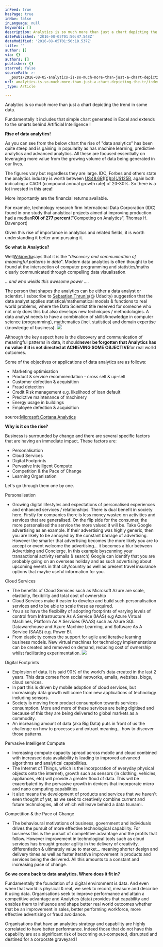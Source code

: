 ```yaml
---
inFeed: true
hasPage: true
inNav: false
inLanguage: null
keywords: []
description: Analytics is so much more than just a chart depicting the trend in some data.
datePublished: '2016-08-05T01:50:47.548Z'
dateModified: '2016-08-05T01:50:18.537Z'
title: ''
author: []
via: {}
authors: []
publisher: {}
starred: false
sourcePath: >-
  _posts/2016-08-05-analytics-is-so-much-more-than-just-a-chart-depicting-the-tr.md
url: analytics-is-so-much-more-than-just-a-chart-depicting-the-tr/index.html
_type: Article

---
```

Analytics is so much more than just a chart depicting the trend in some data.

Fundamentally it includes that simple chart generated in Excel and extends to the smarts behind Artificial Intelligence !

**Rise of data analytics!**

As you can see from the below chart the rise of "data analytics" has been quite steep and is gaining in popularity as has machine learning, predictive analytics and advanced analytics. All these are focused essentially on leveraging more value from the growing volume of data being generated in our lives.

The figures vary but regardless they are large. IDC, Forbes and others state the analytics industry is worth between [US$48.6B][0]to[US$125B][1], again both indicating a CAGR (compound annual growth rate) of 20-30%. So there is a lot invested in this area!

More importantly are the financial returns available.

For example, technology research firm International Data Corporation (IDC) found in one study that analytical projects aimed at improving production had a median**ROI of 277 percent**("Competing on Analytics", Thomas H. Davenport)

Given this rise of importance in analytics and related fields, it is worth understanding it better and pursuing it.

**So what is Analytics?**

Well[Wikipedia][2]says that it is the "_discovery and communication of meaningful patterns in data_". Modern data analytics is often thought to be found at the intersection of computer programming and statistics/maths clearly communicated through compelling data visualisation.

_...and who wields this awesome power ...._

The person that shapes the analytics can be either a data analyst or scientist. I subscribe to [Sebastian Thrun's][3](@ Udacity) suggestion that the data analyst applies statistical/mathematical models & functions to real world problems, where the Data Scientist title reserved for someone who not only does this but also develops new techniques / methodologies. A data analyst needs to have a combination of skills/knowledge in computer science (programming), mathematics (incl. statistics) and domain expertise (knowledge of business).
![](https://the-grid-user-content.s3-us-west-2.amazonaws.com/d79550f1-1869-4785-a751-68085e3ce284.png)

Although the key aspect here is the discovery and communication of meaningful patterns in data, it should**never be forgotten that Analytics has no value if it is not directed at ACHIEVING SOME OBJECTIVE**for real world outcomes.

Some of the objectives or applications of data analytics are as follows:

* Marketing optimisation
* Product & service recommendation - cross sell & up-sell
* Customer defection & acquisition
* Fraud detection
* Credit Risk management e.g. likelihood of loan default
* Predictive maintenance of machinery
* Energy usage in buildings
* Employee defection & acquisition

source:[Microsoft Cortana Analytics][4]

**Why is it on the rise?**

Business is surrounded by change and there are several specific factors that are having an immediate impact. These factors are:

* Personalisation
* Cloud Services
* Digital Footprints
* Pervasive Intelligent Compute
* Competition & the Pace of Change
* Learning Organisation

Let's go through them one by one.

Personalisation

* Growing digital lifestyles and expectations of personalised experiences and enhanced services / relationships. There is dual benefit in society here. Firstly for companies there is less money wasted on activities and services that are generalised. On the flip side for the consumer, the more personalised the service the more valued it will be. Take Google advertising as an example. If their advertising was highly generic, then you are likely to be annoyed by the constant barrage of advertising. However the smarter that advertising becomes the more likely you are to accept or event welcome the advertising... it becomes a blur between Advertising and Concierge. In this example byscanning your transactional activity (emails & search) Google can identify that you are probably going on an overseas holiday and as such advertising about upcoming events in that city/country as well as present travel insurance options that maybe useful information for you.

Cloud Services

* The benefits of Cloud Services such as Microsoft Azure are scale, elasticity, flexibility and total cost of ownership
* Cloud Services make it easier to develop and build such personalisation services and to be able to scale these as required.
* You also have the flexibility of adopting footprints of varying levels of control from Infrastructure As A Service (IAAS) e.g Azure Virtual Machines, Platform As A Services (PAAS) such as Azure SQL Datawarehouse and Azure Machine Learning, and Software As A Service (SAAS) e.g. Power BI.
* From elasticity comes the support for agile and iterative learning business models. New virtual machines for technology implementations can be created and removed on demand, reducing cost of ownership whilst facilitating experimentation.
![](https://the-grid-user-content.s3-us-west-2.amazonaws.com/252fd4fa-5c99-47c0-89c7-f019fb82f3b3.png)

Digital Footprints

* Explosion of data. It is said 90% of the world's data created in the last 2 years. This data comes from social networks, emails, websites, blogs, cloud services.
* In part this is driven by mobile adoption of cloud services, but increasingly data growth will come from new applications of technology including sensors.
* Society is moving from product consumption towards services consumption. More and more of these services are being digitised and because of this they are being delivered to global markets as a commodity.
* An increasing amount of data (aka Big Data) puts in front of us the challenge on how to processes and extract meaning... how to discover those patterns.

Pervasive Intelligent Compute

* Increasing compute capacity spread across mobile and cloud combined with increased data availability is leading to improved advanced algorithms and analytical capabilities.
* The Internet of Things, which is the incorporation of everyday physical objects onto the internet), growth such as sensors (in clothing, vehicles, appliances, etc) will provide a greater flood of data. This will be exacerbated by the pervasive growth in devices that incorporate micro and nano computing capabilities.
* It also means the development of products and services that we haven't even thought of yet, as we seek to creatively combine current and future technologies, all of which will leave behind a data tsunami.

Competition & the Pace of Change

* The behavioural motivations of business, government and individuals drives the pursuit of more effective technological capability. For business this is the pursuit of competitive advantage and the profits that follow. However improvement in technological tools such as cloud services has brought greater agility in the delivery of creativity, differentiation & ultimately value to market... meaning shorter design and delivery times as well as faster iterative improvement in products and services being the delivered. All this amounts to a constant and increasing pace of change.

**So we come back to data analytics. Where does it fit in?**

Fundamentally the foundation of a digital environment is data. And even when that world is physical & real, we seek to record, measure and describe it using data. Organisations seek to improve performance and attain a competitive advantage and Analytics (data) provides that capability and enables them to influence and shape better real world outcomes whether that be an improvement in sales, better performing workforce, more effective advertising or fraud avoidance.

Organisations that have an analytics strategy and capability are highly correlated to have better performance. Indeed those that do not have this capability are at a significant risk of becoming out-competed, disrupted and destined for a corporate graveyard !

[0]: http://www.idc.com/getdoc.jsp?containerId=prUS40560115
[1]: http://www.forbes.com/sites/gilpress/2014/12/11/6-predictions-for-the-125-billion-big-data-analytics-market-in-2015/#744888a02b20
[2]: https://en.wikipedia.org/wiki/Analytics
[3]: https://en.wikipedia.org/wiki/Sebastian_Thrun
[4]: https://www.microsoft.com/en-au/server-cloud/cortana-analytics-suite/overview.aspx